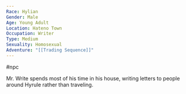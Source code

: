 ```yaml
---
Race: Hylian
Gender: Male
Age: Young Adult
Location: Hateno Town
Occupation: Writer
Type: Medium
Sexuality: Homosexual
Adventure: "[[Trading Sequence]]"
---
```

#npc 

Mr. Write spends most of his time in his house, writing letters to people around Hyrule rather than traveling.
